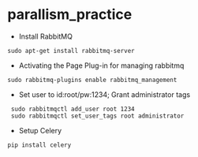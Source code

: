 # parallism_practice

- Install RabbitMQ
```shell
sudo apt-get install rabbitmq-server
```

- Activating the Page Plug-in for managing rabbitmq
```shell
sudo rabbitmq-plugins enable rabbitmq_management
```

- Set user to id:root/pw:1234; Grant administrator tags
```shell
 sudo rabbitmqctl add_user root 1234
 sudo rabbitmqctl set_user_tags root administrator
```

- Setup Celery
```shell
pip install celery
```
